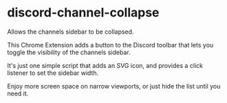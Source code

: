 # discord-channel-collapse
Allows the channels sidebar to be collapsed.

This Chrome Extension adds a button to the Discord toolbar that lets you toggle the visibility of the channels sidebar.

It's just one simple script that adds an SVG icon, and provides a click listener to set the sidebar width.

Enjoy more screen space on narrow viewports, or just hide the list until you need it.

